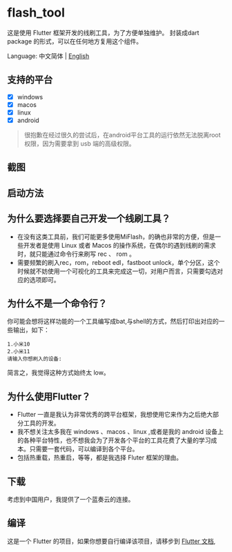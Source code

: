 # flash_tool

这是使用 Flutter 框架开发的线刷工具，为了方便单独维护。
封装成dart package 的形式，可以在任何地方复用这个组件。

Language: 中文简体 | [English](README_EN.md)

## 支持的平台
- [x] windows
- [x] macos
- [x] linux
- [x] android
> 很抱歉在经过很久的尝试后，在android平台工具的运行依然无法脱离root权限，因为需要拿到 usb 端的高级权限。
## 截图

## 启动方法

## 为什么要选择要自己开发一个线刷工具？
- 在没有这类工具前，我们可能更多使用MiFlash，的确也非常的方便，但是一些开发者是使用 Linux 或者 Macos 的操作系统，在偶尔的遇到线刷的需求时，就只能通过命令行来刷写 rec 、 rom 。
- 需要频繁的刷入rec，rom，reboot edl，fastboot unlock，单个分区，这个时候就不妨使用一个可视化的工具来完成这一切，对用户而言，只需要勾选对应的选项即可。

## 为什么不是一个命令行？
你可能会想将这样功能的一个工具编写成bat,与shell的方式，然后打印出对应的一些输出，如下：
```shell
1.小米10
2.小米11
请输入你想刷入的设备:
```
简言之，我觉得这种方式始终太 low。


## 为什么使用Flutter？
- Flutter 一直是我认为非常优秀的跨平台框架，我想使用它来作为之后绝大部分工具的开发。
- 我不想关注太多我在 windows 、macos 、linux ,或者是我的 android 设备上的各种平台特性，也不想我会为了开发各个平台的工具花费了大量的学习成本。只需要一套代码，可以编译到各个平台。
- 包括热重载，热重启，等等，都是我选择 Fluter 框架的理由。



## 下载
考虑到中国用户，我提供了一个蓝奏云的连接。



## 编译

这是一个 Flutter 的项目，如果你想要自行编译该项目，请移步到 [Flutter 文档](https://flutter.dev/docs),


